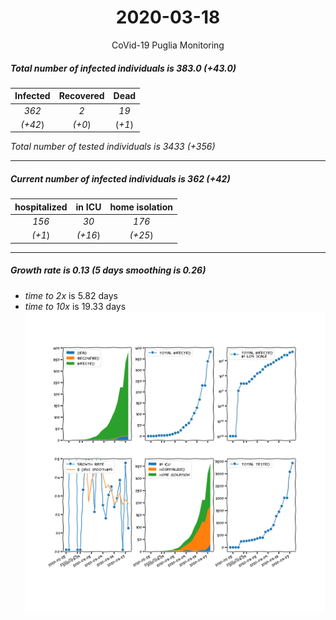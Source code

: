 <div align='center'>

# 2020-03-18
CoVid-19 Puglia Monitoring
</div>

##### Total number of infected individuals is 383.0 (+43.0)
Infected | Recovered | Dead
:---: | :---: | :---:
*362* | *2* | *19*
*(+42*) | *(+0*) | (*+1*)

*Total number of tested individuals is 3433 (+356)*
***
##### Current number of infected individuals is 362 (+42)
hospitalized | in ICU | home isolation
:---: | :---: | :---:
*156* |*30* |*176*
*(+1*) |*(+16*) |*(+25*)
***
##### Growth rate is 0.13 (5 days smoothing is 0.26)
- *time to 2x* is 5.82 days
- *time to 10x* is 19.33 days
![stats][stats]

[stats]: stats_Puglia.png
